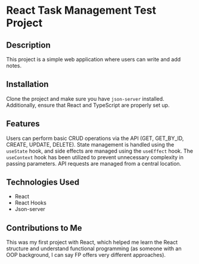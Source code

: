 # React Task Management Test Project

## Description
This project is a simple web application where users can write and add notes.

## Installation
Clone the project and make sure you have `json-server` installed. Additionally, ensure that React and TypeScript are properly set up.

## Features
Users can perform basic CRUD operations via the API (GET, GET_BY_ID, CREATE, UPDATE, DELETE).
State management is handled using the `useState` hook, and side effects are managed using the `useEffect` hook.
The `useContext` hook has been utilized to prevent unnecessary complexity in passing parameters.
API requests are managed from a central location.

## Technologies Used
- React
- React Hooks
- Json-server

## Contributions to Me
This was my first project with React, which helped me learn the React structure and understand functional programming (as someone with an OOP background, I can say FP offers very different approaches).

